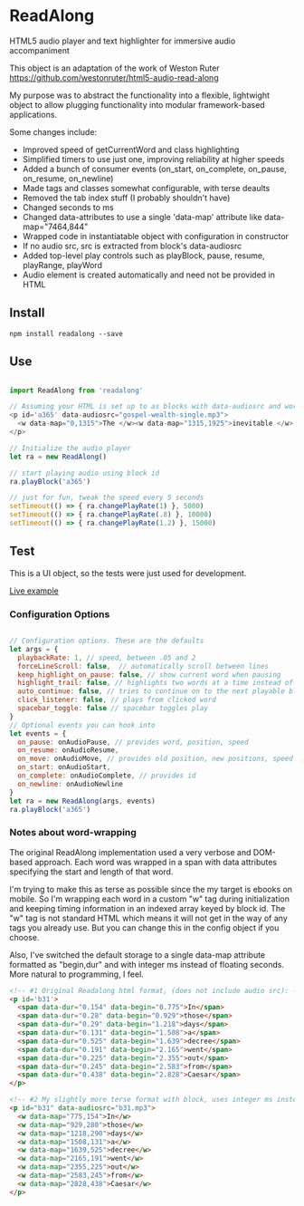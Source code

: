 # ReadAlong

HTML5 audio player and text highlighter for immersive audio accompaniment

This object is an adaptation of the work of Weston Ruter https://github.com/westonruter/html5-audio-read-along

My purpose was to abstract the functionality into a flexible, lightwight object to allow plugging functionality into modular framework-based applications. 

Some changes include: 

 *   Improved speed of getCurrentWord and class highlighting
 *   Simplified timers to use just one, improving reliability at higher speeds
 *   Added a bunch of consumer events (on_start, on_complete, on_pause, on_resume, on_newline)
 *   Made tags and classes somewhat configurable, with terse deaults
 *   Removed the tab index stuff (I probably shouldn't have)
 *   Changed seconds to ms
 *   Changed data-attributes to use a single 'data-map' attribute like data-map="7464,844"
 *   Wrapped code in instantiatable object with configuration in constructor
 *   If no audio src, src is extracted from block's data-audiosrc
 *   Added top-level play controls such as playBlock, pause, resume, playRange, playWord
 *   Audio element is created automatically and need not be provided in HTML

## Install

```npm install readalong --save```

## Use

```javascript

import ReadAlong from 'readalong'

// Assuming your HTML is set up to as blocks with data-audiosrc and words with data-map attributes like so:
<p id='a365' data-audiosrc="gospel-wealth-single.mp3"> 
  <w data-map="0,1315">The </w><w data-map="1315,1925">inevitable </w>
</p>

// Initialize the audio player
let ra = new ReadAlong()  

// start playing audio using block id
ra.playBlock('a365')  

// just for fun, tweak the speed every 5 seconds
setTimeout(() => { ra.changePlayRate(1) }, 5000) 
setTimeout(() => { ra.changePlayRate(.8) }, 10000) 
setTimeout(() => { ra.changePlayRate(1.2) }, 15000)  


```

## Test

This is a UI object, so the tests were just used for development.  

[Live example](https://dl.dropboxusercontent.com/u/382588/JS/Projects/NPM%20Module%20Projects/readalong/test/gospel-wealth-single.html)




### Configuration Options

```javascript

// Configuration options. These are the defaults
let args = { 
  playbackRate: 1, // speed, between .05 and 2 
  forceLineScroll: false,  // automatically scroll between lines
  keep_highlight_on_pause: false, // show current word when pausing
  highlight_trail: false, // highlights two words at a time instead of just one -- less jumpy
  auto_continue: false, // tries to continue on to the next playable block 
  click_listener: false, // plays from clicked word
  spacebar_toggle: false // spacebar toggles play
}
// Optional events you can hook into
let events = {
  on_pause: onAudioPause, // provides word, position, speed
  on_resume: onAudioResume,
  on_move: onAudioMove, // provides old position, new positions, speed
  on_start: onAudioStart, 
  on_complete: onAudioComplete, // provides id
  on_newline: onAudioNewline
} 
let ra = new ReadAlong(args, events)  
ra.playBlock('a365')  

```

### Notes about word-wrapping

The original ReadAlong implementation used a very verbose and DOM-based approach. Each word was wrapped in a span with data attributes specifying the start and length of that word.

I'm trying to make this as terse as possible since the my target is ebooks on mobile. So I'm wrapping each word in a custom "w" tag during initialization and keeping timing information in an indexed array keyed by block id. The "w" tag is not standard HTML which means it will not get in the way of any <span> tags you already use. But you can change this in the config object if you choose.

Also, I've switched the default storage to a single data-map attribute formatted as "begin,dur" and with integer ms instead of floating seconds. More natural to programming, I feel.


```html
<!-- #1 Original Readalong html format, (does not include audio src): -->
<p id='b31'>
  <span data-dur="0.154" data-begin="0.775">In</span> 
  <span data-dur="0.28" data-begin="0.929">those</span> 
  <span data-dur="0.29" data-begin="1.218">days</span> 
  <span data-dur="0.131" data-begin="1.508">a</span> 
  <span data-dur="0.525" data-begin="1.639">decree</span> 
  <span data-dur="0.191" data-begin="2.165">went</span> 
  <span data-dur="0.225" data-begin="2.355">out</span> 
  <span data-dur="0.245" data-begin="2.583">from</span> 
  <span data-dur="0.438" data-begin="2.828">Caesar</span>
</p>

<!-- #2 My slightly more terse format with block, uses integer ms instead of seconds -->  
<p id="b31" data-audiosrc="b31.mp3">
  <w data-map="775,154">In</w> 
  <w data-map="929,280">those</w> 
  <w data-map="1218,290">days</w> 
  <w data-map="1508,131">a</w> 
  <w data-map="1639,525">decree</w> 
  <w data-map="2165,191">went</w> 
  <w data-map="2355,225">out</w> 
  <w data-map="2583,245">from</w> 
  <w data-map="2828,438">Caesar</w>
</p>

```

 


